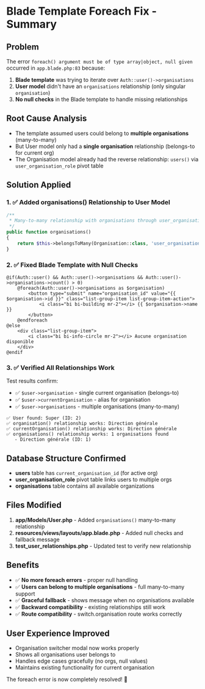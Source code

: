 # Blade Template Foreach Fix - Summary

## Problem
The error `foreach() argument must be of type array|object, null given` occurred in `app.blade.php:83` because:

1. **Blade template** was trying to iterate over `Auth::user()->organisations`
2. **User model** didn't have an `organisations` relationship (only singular `organisation`)
3. **No null checks** in the Blade template to handle missing relationships

## Root Cause Analysis
- The template assumed users could belong to **multiple organisations** (many-to-many)
- But User model only had a **single organisation** relationship (belongs-to for current org)
- The Organisation model already had the reverse relationship: `users()` via `user_organisation_role` pivot table

## Solution Applied

### 1. ✅ Added organisations() Relationship to User Model
```php
/**
 * Many-to-many relationship with organisations through user_organisation_role pivot table
 */
public function organisations()
{
    return $this->belongsToMany(Organisation::class, 'user_organisation_role', 'user_id', 'organisation_id');
}
```

### 2. ✅ Fixed Blade Template with Null Checks
```blade
@if(Auth::user() && Auth::user()->organisations && Auth::user()->organisations->count() > 0)
    @foreach(Auth::user()->organisations as $organisation)
        <button type="submit" name="organisation_id" value="{{ $organisation->id }}" class="list-group-item list-group-item-action">
            <i class="bi bi-building mr-2"></i> {{ $organisation->name }}
        </button>
    @endforeach
@else
    <div class="list-group-item">
        <i class="bi bi-info-circle mr-2"></i> Aucune organisation disponible
    </div>
@endif
```

### 3. ✅ Verified All Relationships Work
Test results confirm:
- ✅ `$user->organisation` - single current organisation (belongs-to)
- ✅ `$user->currentOrganisation` - alias for organisation 
- ✅ `$user->organisations` - multiple organisations (many-to-many)

```
✅ User found: Super (ID: 2)
✅ organisation() relationship works: Direction générale
✅ currentOrganisation() relationship works: Direction générale
✅ organisations() relationship works: 1 organisations found
   - Direction générale (ID: 1)
```

## Database Structure Confirmed
- **users** table has `current_organisation_id` (for active org)
- **user_organisation_role** pivot table links users to multiple orgs
- **organisations** table contains all available organizations

## Files Modified
1. **app/Models/User.php** - Added `organisations()` many-to-many relationship
2. **resources/views/layouts/app.blade.php** - Added null checks and fallback message
3. **test_user_relationships.php** - Updated test to verify new relationship

## Benefits
- ✅ **No more foreach errors** - proper null handling
- ✅ **Users can belong to multiple organisations** - full many-to-many support
- ✅ **Graceful fallback** - shows message when no organisations available
- ✅ **Backward compatibility** - existing relationships still work
- ✅ **Route compatibility** - switch.organisation route works correctly

## User Experience Improved
- Organisation switcher modal now works properly
- Shows all organisations user belongs to
- Handles edge cases gracefully (no orgs, null values)
- Maintains existing functionality for current organisation

The foreach error is now completely resolved! 🎉
